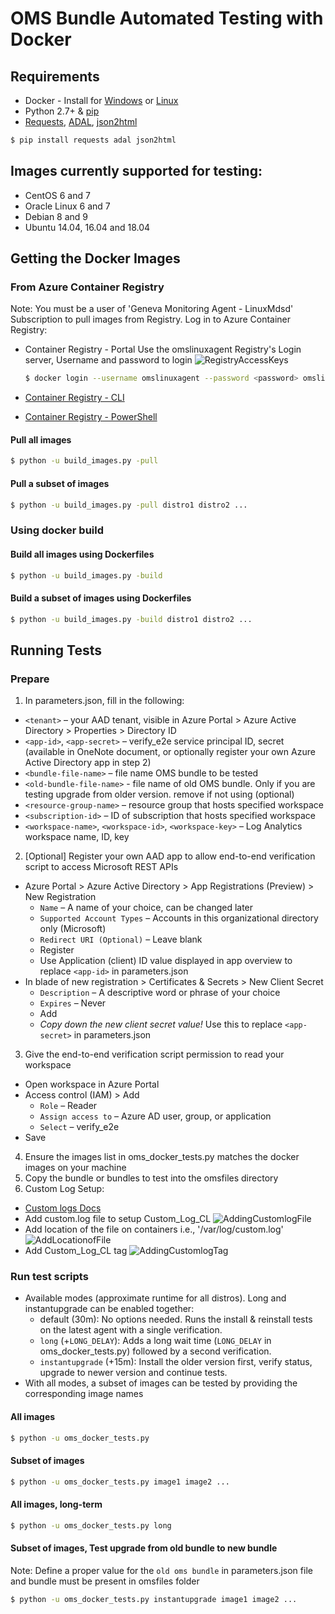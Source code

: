 
# OMS Bundle Automated Testing with Docker

## Requirements

* Docker - Install for [Windows](https://docs.docker.com/docker-for-windows/install/) or [Linux](https://docs.docker.com/install/)
* Python 2.7+ & [pip](https://pip.pypa.io/en/stable/installing/)
* [Requests](http://docs.python-requests.org/en/master/), [ADAL](https://github.com/AzureAD/azure-activedirectory-library-for-python), [json2html](https://github.com/softvar/json2html)

```bash
$ pip install requests adal json2html
```

## Images currently supported for testing:
* CentOS 6 and 7
* Oracle Linux 6 and 7
* Debian 8 and 9
* Ubuntu 14.04, 16.04 and 18.04

## Getting the Docker Images

### From Azure Container Registry

Note: You must be a user of 'Geneva Monitoring Agent - LinuxMdsd' Subscription to pull images from Registry.
Log in to Azure Container Registry:
- Container Registry - Portal
Use the omslinuxagent Registry's Login server, Username and password to login
![RegistryAccessKeys](pictures/RegistryAccessKeys.png?raw=true)

  ```bash
  $ docker login --username omslinuxagent --password <password> omslinuxagent.azurecr.io
  ```

- [Container Registry - CLI](https://docs.microsoft.com/en-us/azure/container-registry/container-registry-get-started-azure-cli#log-in-to-acr)
- [Container Registry - PowerShell](https://docs.microsoft.com/en-us/azure/container-registry/container-registry-get-started-powershell#log-in-to-registry)

#### Pull all images

```bash
$ python -u build_images.py -pull
```

#### Pull a subset of images

```bash
$ python -u build_images.py -pull distro1 distro2 ...
```

### Using docker build

#### Build all images using Dockerfiles

```bash
$ python -u build_images.py -build
```

#### Build a subset of images using Dockerfiles

```bash
$ python -u build_images.py -build distro1 distro2 ...
```

## Running Tests

### Prepare

1. In parameters.json, fill in the following:
  - `<tenant>` – your AAD tenant, visible in Azure Portal > Azure Active Directory > Properties > Directory ID
  - `<app-id>`, `<app-secret>` – verify_e2e service principal ID, secret (available in OneNote document, or optionally register your own Azure Active Directory app in step 2)
  - `<bundle-file-name>` – file name OMS bundle to be tested
  - `<old-bundle-file-name>` - file name of old OMS bundle. Only if you are testing upgrade from older version. remove if not using (optional)
  - `<resource-group-name>` – resource group that hosts specified workspace
  - `<subscription-id>` – ID of subscription that hosts specified workspace
  - `<workspace-name>`, `<workspace-id>`, `<workspace-key>` – Log Analytics workspace name, ID, key
2. [Optional] Register your own AAD app to allow end-to-end verification script to access Microsoft REST APIs
  - Azure Portal > Azure Active Directory > App Registrations (Preview) > New Registration
    - `Name` – A name of your choice, can be changed later
    - `Supported Account Types` – Accounts in this organizational directory only (Microsoft)
    - `Redirect URI (Optional)` – Leave blank
    - Register
    - Use Application (client) ID value displayed in app overview to replace `<app-id>` in parameters.json
  - In blade of new registration > Certificates & Secrets > New Client Secret
    - `Description` – A descriptive word or phrase of your choice
    - `Expires` – Never
    - Add
    - *Copy down the new client secret value!* Use this to replace `<app-secret>` in parameters.json
3. Give the end-to-end verification script permission to read your workspace
  - Open workspace in Azure Portal
  - Access control (IAM) > Add
    - `Role` – Reader
    - `Assign access to` – Azure AD user, group, or application
    - `Select` – verify_e2e
  - Save
4. Ensure the images list in oms_docker_tests.py matches the docker images on your machine
5. Copy the bundle or bundles to test into the omsfiles directory
6. Custom Log Setup:
  - [Custom logs Docs](https://docs.microsoft.com/en-us/azure/log-analytics/log-analytics-data-sources-custom-logs)
  - Add custom.log file to setup Custom_Log_CL
    ![AddingCustomlogFile](pictures/AddingCustomlogFile.png?raw=true)
  - Add location of the file on containers i.e., '/var/log/custom.log'
    ![AddLocationofFile](pictures/AddLocationofFile.png?raw=true)
  - Add Custom_Log_CL tag
    ![AddingCustomlogTag](pictures/AddingCustomlogTag.png?raw=true)


### Run test scripts

- Available modes (approximate runtime for all distros). Long and instantupgrade can be enabled together:
  - default (30m): No options needed. Runs the install & reinstall tests on the latest agent with a single verification.
  - `long` (+`LONG_DELAY`): Adds a long wait time (`LONG_DELAY` in oms_docker_tests.py) followed by a second verification.
  - `instantupgrade` (+15m): Install the older version first, verify status, upgrade to newer version and continue tests.
- With all modes, a subset of images can be tested by providing the corresponding image names

#### All images

```bash
$ python -u oms_docker_tests.py
```

#### Subset of images

```bash
$ python -u oms_docker_tests.py image1 image2 ...
```

#### All images, long-term

```bash
$ python -u oms_docker_tests.py long
```

#### Subset of images, Test upgrade from old bundle to new bundle

Note: Define a proper value for the `old oms bundle` in parameters.json file and bundle must be present in omsfiles folder

```bash
$ python -u oms_docker_tests.py instantupgrade image1 image2 ...
```
